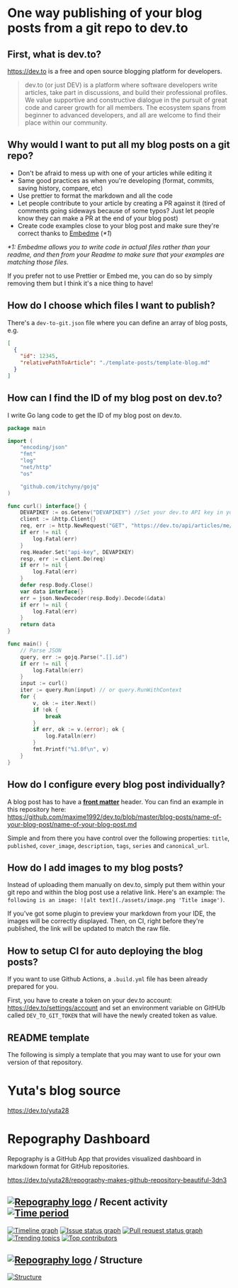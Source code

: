 # One way publishing of your blog posts from a git repo to dev.to

## First, what is dev.to?

https://dev.to is a free and open source blogging platform for developers.

> dev.to (or just DEV) is a platform where software developers write articles, take part in discussions, and build their professional profiles. We value supportive and constructive dialogue in the pursuit of great code and career growth for all members. The ecosystem spans from beginner to advanced developers, and all are welcome to find their place within our community.

## Why would I want to put all my blog posts on a git repo?

- Don't be afraid to mess up with one of your articles while editing it
- Same good practices as when you're developing (format, commits, saving history, compare, etc)
- Use prettier to format the markdown and all the code
- Let people contribute to your article by creating a PR against it (tired of comments going sideways because of some typos? Just let people know they can make a PR at the end of your blog post)
- Create code examples close to your blog post and make sure they're correct thanks to [Embedme](https://github.com/zakhenry/embedme) (_\*1_)

_\*1: Embedme allows you to write code in actual files rather than your readme, and then from your Readme to make sure that your examples are matching those files._

If you prefer not to use Prettier or Embed me, you can do so by simply removing them but I think it's a nice thing to have!

## How do I choose which files I want to publish?

There's a `dev-to-git.json` file where you can define an array of blog posts, e.g.

```json
[
  {
    "id": 12345,
    "relativePathToArticle": "./template-posts/template-blog.md"
  }
]
```

## How can I find the ID of my blog post on dev.to?

I write Go lang code to get the ID of my blog post on dev.to.

```go
package main

import (
	"encoding/json"
	"fmt"
	"log"
	"net/http"
	"os"

	"github.com/itchyny/gojq"
)

func curl() interface{} {
	DEVAPIKEY := os.Getenv("DEVAPIKEY") //Set your dev.to API key in your environment variables
	client := &http.Client{}
	req, err := http.NewRequest("GET", "https://dev.to/api/articles/me/unpublished", nil)
	if err != nil {
		log.Fatal(err)
	}
	req.Header.Set("api-key", DEVAPIKEY)
	resp, err := client.Do(req)
	if err != nil {
		log.Fatal(err)
	}
	defer resp.Body.Close()
	var data interface{}
	err = json.NewDecoder(resp.Body).Decode(&data)
	if err != nil {
		log.Fatal(err)
	}
	return data
}

func main() {
	// Parse JSON
	query, err := gojq.Parse(".[].id")
	if err != nil {
		log.Fatalln(err)
	}
	input := curl()
	iter := query.Run(input) // or query.RunWithContext
	for {
		v, ok := iter.Next()
		if !ok {
			break
		}
		if err, ok := v.(error); ok {
			log.Fatalln(err)
		}
		fmt.Printf("%1.0f\n", v)
	}
}
```

## How do I configure every blog post individually?

A blog post has to have a [**front matter**](https://dev.to/p/editor_guide) header. You can find an example in this repository here: https://github.com/maxime1992/dev.to/blob/master/blog-posts/name-of-your-blog-post/name-of-your-blog-post.md

Simple and from there you have control over the following properties: `title`, `published`, `cover_image`, `description`, `tags`, `series` and `canonical_url`.

## How do I add images to my blog posts?

Instead of uploading them manually on dev.to, simply put them within your git repo and within the blog post use a relative link. Here's an example: `The following is an image: ![alt text](./assets/image.png 'Title image')`.

If you've got some plugin to preview your markdown from your IDE, the images will be correctly displayed. Then, on CI, right before they're published, the link will be updated to match the raw file.

## How to setup CI for auto deploying the blog posts?

If you want to use Github Actions, a `.build.yml` file has been already prepared for you.

First, you have to create a token on your dev.to account: https://dev.to/settings/account and set an environment variable on GitHUb called `DEV_TO_GIT_TOKEN` that will have the newly created token as value.

## README template

The following is simply a template that you may want to use for your own version of that repository.

# Yuta's blog source

https://dev.to/yuta28

# Repography Dashboard

Repography is a GitHub App that provides visualized dashboard in markdown format for GitHub repositories.

https://dev.to/yuta28/repography-makes-github-repository-beautiful-3dn3

## [![Repography logo](https://images.repography.com/logo.svg)](https://repography.com) / Recent activity [![Time period](https://images.repography.com/24732629/Yuhta28/dev-to-blog/recent-activity/9a05f1ae24af64427d393b4c278c1b87_badge.svg)](https://repography.com)

[![Timeline graph](https://images.repography.com/24732629/Yuhta28/dev-to-blog/recent-activity/9a05f1ae24af64427d393b4c278c1b87_timeline.svg)](https://github.com/Yuhta28/dev-to-blog/commits) [![Issue status graph](https://images.repography.com/24732629/Yuhta28/dev-to-blog/recent-activity/9a05f1ae24af64427d393b4c278c1b87_issues.svg)](https://github.com/Yuhta28/dev-to-blog/issues) [![Pull request status graph](https://images.repography.com/24732629/Yuhta28/dev-to-blog/recent-activity/9a05f1ae24af64427d393b4c278c1b87_prs.svg)](https://github.com/Yuhta28/dev-to-blog/pulls) [![Trending topics](https://images.repography.com/24732629/Yuhta28/dev-to-blog/recent-activity/9a05f1ae24af64427d393b4c278c1b87_words.svg)](https://github.com/Yuhta28/dev-to-blog/commits) [![Top contributors](https://images.repography.com/24732629/Yuhta28/dev-to-blog/recent-activity/9a05f1ae24af64427d393b4c278c1b87_users.svg)](https://github.com/Yuhta28/dev-to-blog/graphs/contributors)

## [![Repography logo](https://images.repography.com/logo.svg)](https://repography.com) / Structure

[![Structure](https://images.repography.com/24732629/Yuhta28/dev-to-blog/structure/e05551a8c21c120f32e41c16b68f9d7b_table.svg)](https://github.com/Yuhta28/dev-to-blog)
